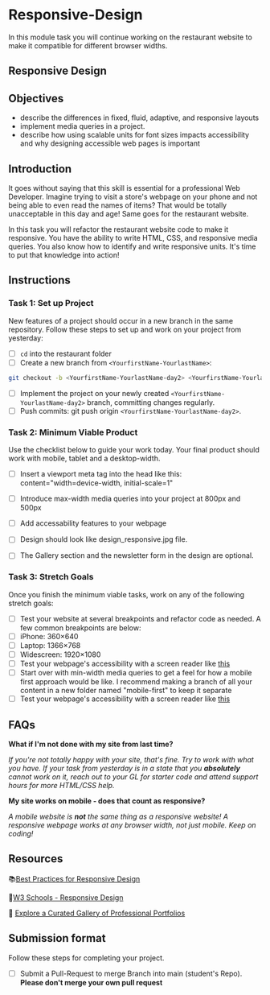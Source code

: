 # Responsive-Design

In this module task you will continue working on the restaurant website to make it compatible for different browser widths.


## Responsive Design

## Objectives

- describe the differences in fixed, fluid, adaptive, and responsive layouts
- implement media queries in a project.
- describe how using scalable units for font sizes impacts accessibility and why designing accessible web pages is important

## Introduction

It goes without saying that this skill is essential for a professional Web Developer. Imagine trying to visit a store's webpage on your phone and not being able to even read the names of items? That would be totally unacceptable in this day and age! Same goes for the restaurant website.

In this task you will refactor the restaurant website code to make it responsive. You have the ability to write HTML, CSS, and responsive media queries. You also know how to identify and write responsive units. It's time to put that knowledge into action!

## Instructions

### Task 1: Set up Project

New features of a project should occur in a new branch in the same repository. Follow these steps to set up and work on your project from yesterday:

- [ ] `cd` into the restaurant folder
- [ ] Create a new branch from `<YourfirstName-YourlastName>`:

```bash
git checkout -b <YourfirstName-YourlastName-day2> <YourfirstName-YourlastName>.
```

- [ ] Implement the project on your newly created `<YourfirstName-YourlastName-day2>` branch, committing changes regularly.
- [ ] Push commits: git push origin `<YourfirstName-YourlastName-day2>`.

### Task 2: Minimum Viable Product

Use the checklist below to guide your work today. Your final product should work with mobile, tablet and a desktop-width.

- [ ] Insert a viewport meta tag into the head like this: content="width=device-width, initial-scale=1"
- [ ] Introduce max-width media queries into your project at 800px and 500px
- [ ] Add accessability features to your webpage
- [ ] Design should look like design_responsive.jpg file.
- [ ] The Gallery section and the newsletter form in the design are optional.


### Task 3: Stretch Goals

Once you finish the minimum viable tasks, work on any of the following stretch goals:

- [ ]  Test your website at several breakpoints and refactor code as needed. A few common breakpoints are below:
  - [ ]  iPhone: 360×640
  - [ ]  Laptop: 1366×768
  - [ ]  Widescreen: 1920×1080
- [ ] Test your webpage's accessibility with a screen reader like [this](https://support.google.com/accessibility/answer/7031755?hl=en)
- [ ] Start over with min-width media queries to get a feel for how a mobile first approach would be like. I recommend making a branch of all your content in a new folder named "mobile-first" to keep it separate
- [ ] Test your webpage's accessibility with a screen reader like [this](https://support.google.com/accessibility/answer/7031755?hl=en)

## FAQs

**What if I'm not done with my site from last time?**

*If you're not totally happy with your site, that's fine. Try to work with what you have. If your task from yesterday is in a state that you **absolutely** cannot work on it, reach out to your GL for starter code and attend support hours for more HTML/CSS help.*

**My site works on mobile - does that count as responsive?**

*A mobile website is **not** the same thing as a responsive website! A responsive webpage works at any browser width, not just mobile. Keep on coding!*

## Resources

📚[Best Practices for Responsive Design](https://www.browserstack.com/guide/responsive-design-breakpoints)

🤝[W3 Schools - Responsive Design](https://www.w3schools.com/html/html_responsive.asp)

👀 [Explore a Curated Gallery of Professional Portfolios](https://wpamelia.com/portfolio-websites/#webdev)

## Submission format

Follow these steps for completing your project.

- [ ] Submit a Pull-Request to merge <YourfirstName-YourlastName> Branch into main (student's  Repo). **Please don't merge your own pull request**
